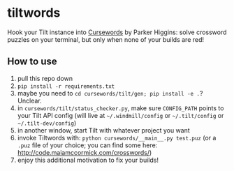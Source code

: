 # tiltwords

Hook your Tilt instance into [Cursewords](https://github.com/thisisparker/cursewords) by Parker Higgins: solve crossword puzzles on your terminal, but only when none of your builds are red!

## How to use
1. pull this repo down
2. `pip install -r requirements.txt`
3. maybe you need to `cd cursewords/tilt/gen; pip install -e .`? Unclear.
4. in `cursewords/tilt/status_checker.py`, make sure `CONFIG_PATH` points to your Tilt API config (will live at `~/.windmill/config` or `~/.tilt/config` or `~/.tilt-dev/config`)
5. in another window, start Tilt with whatever project you want
6. invoke Tiltwords with: `python cursewords/__main__.py test.puz` (or a `.puz` file of your choice; you can find some here: http://code.maiamccormick.com/crosswords/)
7. enjoy this additional motivation to fix your builds! 


